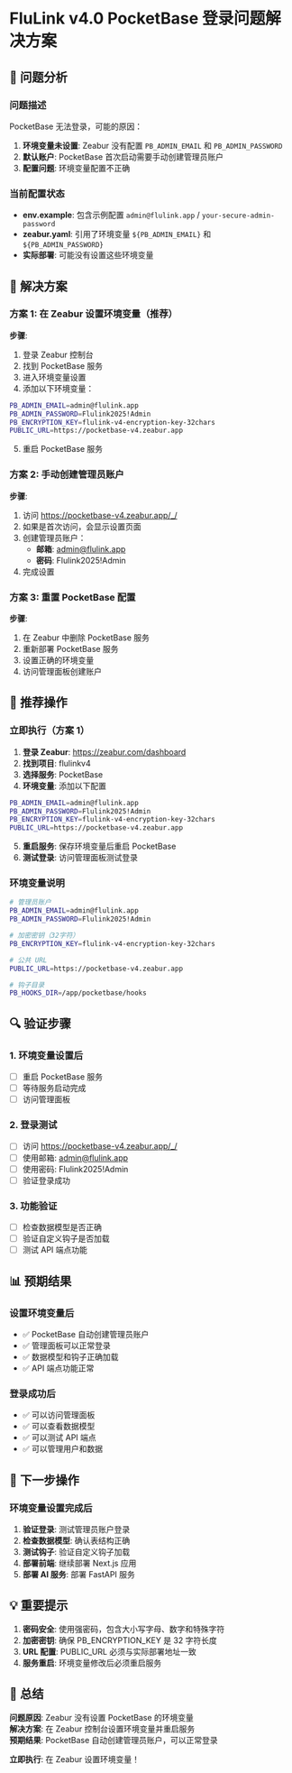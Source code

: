 # FluLink v4.0 PocketBase 登录问题解决方案

## 🚨 问题分析

### 问题描述
PocketBase 无法登录，可能的原因：
1. **环境变量未设置**: Zeabur 没有配置 `PB_ADMIN_EMAIL` 和 `PB_ADMIN_PASSWORD`
2. **默认账户**: PocketBase 首次启动需要手动创建管理员账户
3. **配置问题**: 环境变量配置不正确

### 当前配置状态
- **env.example**: 包含示例配置 `admin@flulink.app` / `your-secure-admin-password`
- **zeabur.yaml**: 引用了环境变量 `${PB_ADMIN_EMAIL}` 和 `${PB_ADMIN_PASSWORD}`
- **实际部署**: 可能没有设置这些环境变量

## 🔧 解决方案

### 方案 1: 在 Zeabur 设置环境变量（推荐）

**步骤**:
1. 登录 Zeabur 控制台
2. 找到 PocketBase 服务
3. 进入环境变量设置
4. 添加以下环境变量：

```bash
PB_ADMIN_EMAIL=admin@flulink.app
PB_ADMIN_PASSWORD=Flulink2025!Admin
PB_ENCRYPTION_KEY=flulink-v4-encryption-key-32chars
PUBLIC_URL=https://pocketbase-v4.zeabur.app
```

5. 重启 PocketBase 服务

### 方案 2: 手动创建管理员账户

**步骤**:
1. 访问 https://pocketbase-v4.zeabur.app/_/
2. 如果是首次访问，会显示设置页面
3. 创建管理员账户：
   - **邮箱**: admin@flulink.app
   - **密码**: Flulink2025!Admin
4. 完成设置

### 方案 3: 重置 PocketBase 配置

**步骤**:
1. 在 Zeabur 中删除 PocketBase 服务
2. 重新部署 PocketBase 服务
3. 设置正确的环境变量
4. 访问管理面板创建账户

## 🎯 推荐操作

### 立即执行（方案 1）
1. **登录 Zeabur**: https://zeabur.com/dashboard
2. **找到项目**: flulinkv4
3. **选择服务**: PocketBase
4. **环境变量**: 添加以下配置

```bash
PB_ADMIN_EMAIL=admin@flulink.app
PB_ADMIN_PASSWORD=Flulink2025!Admin
PB_ENCRYPTION_KEY=flulink-v4-encryption-key-32chars
PUBLIC_URL=https://pocketbase-v4.zeabur.app
```

5. **重启服务**: 保存环境变量后重启 PocketBase
6. **测试登录**: 访问管理面板测试登录

### 环境变量说明

```bash
# 管理员账户
PB_ADMIN_EMAIL=admin@flulink.app
PB_ADMIN_PASSWORD=Flulink2025!Admin

# 加密密钥（32字符）
PB_ENCRYPTION_KEY=flulink-v4-encryption-key-32chars

# 公共 URL
PUBLIC_URL=https://pocketbase-v4.zeabur.app

# 钩子目录
PB_HOOKS_DIR=/app/pocketbase/hooks
```

## 🔍 验证步骤

### 1. 环境变量设置后
- [ ] 重启 PocketBase 服务
- [ ] 等待服务启动完成
- [ ] 访问管理面板

### 2. 登录测试
- [ ] 访问 https://pocketbase-v4.zeabur.app/_/
- [ ] 使用邮箱: admin@flulink.app
- [ ] 使用密码: Flulink2025!Admin
- [ ] 验证登录成功

### 3. 功能验证
- [ ] 检查数据模型是否正确
- [ ] 验证自定义钩子是否加载
- [ ] 测试 API 端点功能

## 📊 预期结果

### 设置环境变量后
- ✅ PocketBase 自动创建管理员账户
- ✅ 管理面板可以正常登录
- ✅ 数据模型和钩子正确加载
- ✅ API 端点功能正常

### 登录成功后
- ✅ 可以访问管理面板
- ✅ 可以查看数据模型
- ✅ 可以测试 API 端点
- ✅ 可以管理用户和数据

## 🚀 下一步操作

### 环境变量设置完成后
1. **验证登录**: 测试管理员账户登录
2. **检查数据模型**: 确认表结构正确
3. **测试钩子**: 验证自定义钩子加载
4. **部署前端**: 继续部署 Next.js 应用
5. **部署 AI 服务**: 部署 FastAPI 服务

## 💡 重要提示

1. **密码安全**: 使用强密码，包含大小写字母、数字和特殊字符
2. **加密密钥**: 确保 PB_ENCRYPTION_KEY 是 32 字符长度
3. **URL 配置**: PUBLIC_URL 必须与实际部署地址一致
4. **服务重启**: 环境变量修改后必须重启服务

## 🎉 总结

**问题原因**: Zeabur 没有设置 PocketBase 的环境变量  
**解决方案**: 在 Zeabur 控制台设置环境变量并重启服务  
**预期结果**: PocketBase 自动创建管理员账户，可以正常登录

**立即执行**: 在 Zeabur 设置环境变量！
